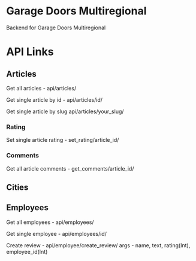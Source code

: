 # Garage Doors Multiregional
Backend for Garage Doors Multiregional

# API Links

## Articles
Get all articles - api/articles/

Get single article by id - api/articles/id/

Get single article by slug api/articles/your_slug/

### Rating
Set single article rating - set_rating/article_id/

### Comments
Get all article comments - get_comments/article_id/

## Cities
## Employees
Get all employees - api/employees/

Get single employee - api/employees/id/

Create review - api/employee/create_review/
  args - name, text, rating(Int), employee_id(Int)
